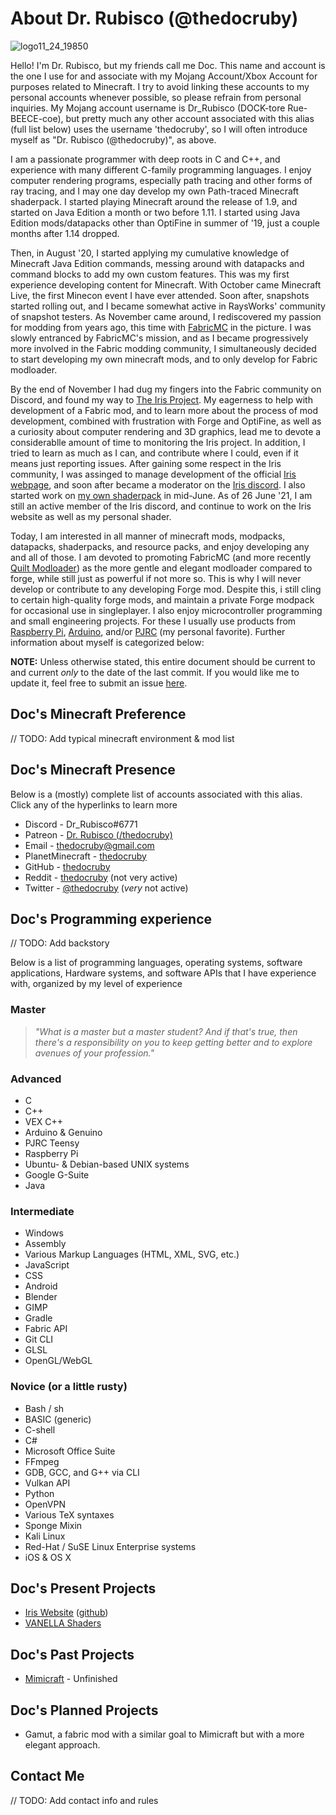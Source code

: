 # About Dr. Rubisco (@thedocruby)
![logo11_24_19850](https://user-images.githubusercontent.com/76263371/110219902-05a4aa00-7e90-11eb-9577-0519b8721655.png)

Hello! I'm Dr. Rubisco, but my friends call me Doc. This name and account is the one I use for and associate with my Mojang Account/Xbox Account for purposes related to Minecraft. I try to avoid linking these accounts to my personal accounts whenever possible, so please refrain from personal inquiries. My Mojang account username is Dr_Rubisco (DOCK-tore Rue-BEECE-coe), but pretty much any other account associated with this alias (full list below) uses the username 'thedocruby', so I will often introduce myself as "Dr. Rubisco (@thedocruby)", as above.

I am a passionate programmer with deep roots in C and C++, and experience with many different C-family programming languages. I enjoy computer rendering programs, especially path tracing and other forms of ray tracing, and I may one day develop my own Path-traced Minecraft shaderpack. I started playing Minecraft around the release of 1.9, and started on Java Edition a month or two before 1.11. I started using Java Edition mods/datapacks other than OptiFine in summer of '19, just a couple months after 1.14 dropped. 

Then, in August '20, I started applying my cumulative knowledge of Minecraft Java Edition commands, messing around with datapacks and command blocks to add my own custom features. This was my first experience developing content for Minecraft. With October came Minecraft Live, the first Minecon event I have ever attended. Soon after, snapshots started rolling out, and I became somewhat active in RaysWorks' community of snapshot testers. As November came around, I rediscovered my passion for modding from years ago, this time with [FabricMC](https://github.com/FabricMC) in the picture. I was slowly entranced by FabricMC's mission, and as I became progressively more involved in the Fabric modding community, I simultaneously decided to start developing my own minecraft mods, and to only develop for Fabric modloader.

By the end of November I had dug my fingers into the Fabric community on Discord, and found my way to [The Iris Project](https://github.com/IrisShaders/Iris). My eagerness to help with development of a Fabric mod, and to learn more about the process of mod development, combined with frustration with Forge and OptiFine, as well as a curiosity about computer rendering and 3D graphics, lead me to devote a considerablle amount of time to monitoring the Iris project. In addition, I tried to learn as much as I can, and contribute where I could, even if it means just reporting issues. After gaining some respect in the Iris community, I was assinged to manage development of the official [Iris webpage](https://irisshaders.net), and soon after became a moderator on the [Iris discord](https://discord.gg/jQJnav2jPu). I also started work on [my own shaderpack](https://github.com/thedocruby/VANELLA) in mid-June. As of 26 June '21, I am still an active member of the Iris discord, and continue to work on the Iris website as well as my personal shader.

Today, I am interested in all manner of minecraft mods, modpacks, datapacks, shaderpacks, and resource packs, and enjoy developing any and all of those. I am devoted to promoting FabricMC (and more recently [Quilt Modloader](https://quiltmc.org/)) as the more gentle and elegant modloader compared to forge, while still just as powerful if not more so. This is why I will never develop or contribute to any developing Forge mod. Despite this, i still cling to certain high-quality forge mods, and maintain a private Forge modpack for occasional use in singleplayer. I also enjoy microcontroller programming and small engineering projects. For these I usually use products from [Raspberry Pi](https://www.raspberrypi.org/), [Arduino](https://www.arduino.cc/), and/or [PJRC](https://www.pjrc.com/) (my personal favorite). Further information about myself is categorized below:

**NOTE:** Unless otherwise stated, this entire document should be current to and current _only_ to the date of the last commit. If you would like me to update it, feel free to submit an issue [here](https://github.com/thedocruby/about-me/issues).

## Doc's Minecraft Preference
// TODO: Add typical minecraft environment & mod list

## Doc's Minecraft Presence
Below is a (mostly) complete list of accounts associated with this alias. Click any of the hyperlinks to learn more

- Discord -  Dr_Rubisco#6771 <br>
- Patreon - [Dr. Rubisco (/thedocruby)](https://www.patreon.com/thedocruby) <br>
- Email - [thedocruby@gmail.com](mailto:thedocruby@gmail.com) <br>
- PlanetMinecraft - [thedocruby](https://www.planetminecraft.com/thedocruby) <br>
- GitHub - [thedocruby](https://github.com/thedocruby/) <br>
- Reddit - [thedocruby](https://www.reddit.com/u/thedocruby) (not very active) <br>
- Twitter - [@thedocruby](https://twitter.com/thedocruby) (_very_ not active) <br>

## Doc's Programming experience
// TODO: Add backstory

Below is a list of programming languages, operating systems, software applications, Hardware systems, and software APIs that I have experience with, organized by my level of experience

### Master

>*"What is a master but a master student? And if that's true, then there's a responsibility on you to keep getting better and to explore avenues of your profession."*

### Advanced
- C
- C++
- VEX C++
- Arduino & Genuino
- PJRC Teensy
- Raspberry Pi
- Ubuntu- & Debian-based UNIX systems
- Google G-Suite
- Java

### Intermediate
- Windows
- Assembly
- Various Markup Languages (HTML, XML, SVG, etc.)
- JavaScript
- CSS
- Android
- Blender
- GIMP
- Gradle
- Fabric API
- Git CLI
- GLSL
- OpenGL/WebGL

### Novice (or a little rusty)
- Bash / sh
- BASIC (generic)
- C-shell
- C#
- Microsoft Office Suite
- FFmpeg
- GDB, GCC, and G++ via CLI
- Vulkan API
- Python
- OpenVPN
- Various TeX syntaxes
- Sponge Mixin
- Kali Linux
- Red-Hat / SuSE Linux Enterprise systems
- iOS & OS X

## Doc's Present Projects
- [Iris Website](https://irisshaders.net) ([github](https://github.com/IrisShaders/irisshaders.github.io))
- [VANELLA Shaders](https://github.com/thedocruby/VANELLA)

## Doc's Past Projects
- [Mimicraft](https://github.com/thedocruby/MimiCraft) - Unfinished

## Doc's Planned Projects
- Gamut, a fabric mod with a similar goal to Mimicraft but with a more elegant approach.

## Contact Me

// TODO: Add contact info and rules

